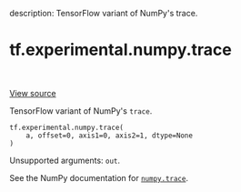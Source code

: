 description: TensorFlow variant of NumPy's trace.

<div itemscope itemtype="http://developers.google.com/ReferenceObject">
<meta itemprop="name" content="tf.experimental.numpy.trace" />
<meta itemprop="path" content="Stable" />
</div>

# tf.experimental.numpy.trace

<!-- Insert buttons and diff -->

<table class="tfo-notebook-buttons tfo-api nocontent" align="left">

</table>

<a target="_blank" href="/code/stable/tensorflow/python/ops/numpy_ops/np_math_ops.py">View source</a>



TensorFlow variant of NumPy's `trace`.

<pre class="devsite-click-to-copy prettyprint lang-py tfo-signature-link">
<code>tf.experimental.numpy.trace(
    a, offset=0, axis1=0, axis2=1, dtype=None
)
</code></pre>



<!-- Placeholder for "Used in" -->

Unsupported arguments: `out`.

See the NumPy documentation for [`numpy.trace`](https://numpy.org/doc/1.16/reference/generated/numpy.trace.html).